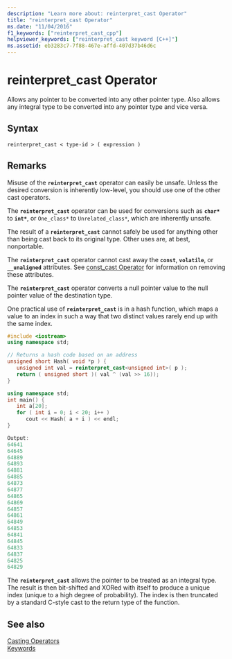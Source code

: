 ```yaml
---
description: "Learn more about: reinterpret_cast Operator"
title: "reinterpret_cast Operator"
ms.date: "11/04/2016"
f1_keywords: ["reinterpret_cast_cpp"]
helpviewer_keywords: ["reinterpret_cast keyword [C++]"]
ms.assetid: eb3283c7-7f88-467e-affd-407d37b46d6c
---
```

# reinterpret_cast Operator

Allows any pointer to be converted into any other pointer type. Also allows any integral type to be converted into any pointer type and vice versa.

## Syntax

```
reinterpret_cast < type-id > ( expression )
```

## Remarks

Misuse of the **`reinterpret_cast`** operator can easily be unsafe. Unless the desired conversion is inherently low-level, you should use one of the other cast operators.

The **`reinterpret_cast`** operator can be used for conversions such as **`char*`** to **`int*`**, or `One_class*` to `Unrelated_class*`, which are inherently unsafe.

The result of a **`reinterpret_cast`** cannot safely be used for anything other than being cast back to its original type. Other uses are, at best, nonportable.

The **`reinterpret_cast`** operator cannot cast away the **`const`**, **`volatile`**, or **`__unaligned`** attributes. See [const_cast Operator](../cpp/const-cast-operator.md) for information on removing these attributes.

The **`reinterpret_cast`** operator converts a null pointer value to the null pointer value of the destination type.

One practical use of **`reinterpret_cast`** is in a hash function, which maps a value to an index in such a way that two distinct values rarely end up with the same index.

```cpp
#include <iostream>
using namespace std;

// Returns a hash code based on an address
unsigned short Hash( void *p ) {
   unsigned int val = reinterpret_cast<unsigned int>( p );
   return ( unsigned short )( val ^ (val >> 16));
}

using namespace std;
int main() {
   int a[20];
   for ( int i = 0; i < 20; i++ )
      cout << Hash( a + i ) << endl;
}

Output:
64641
64645
64889
64893
64881
64885
64873
64877
64865
64869
64857
64861
64849
64853
64841
64845
64833
64837
64825
64829
```

The **`reinterpret_cast`** allows the pointer to be treated as an integral type. The result is then bit-shifted and XORed with itself to produce a unique index (unique to a high degree of probability). The index is then truncated by a standard C-style cast to the return type of the function.

## See also

[Casting Operators](../cpp/casting-operators.md)<br/>
[Keywords](../cpp/keywords-cpp.md)
